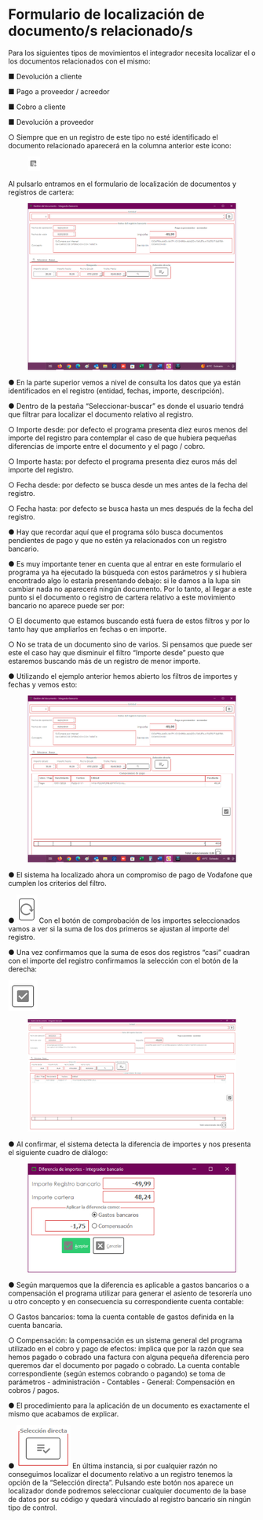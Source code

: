 # Formulario de localización de documento/s relacionado/s

Para los siguientes tipos de movimientos el integrador necesita localizar el o los documentos relacionados con el mismo:&#x20;

■        Devolución a cliente

■        Pago a proveedor / acreedor

■        Cobro a cliente

■        Devolución a proveedor



○        Siempre que en un registro de este tipo no esté identificado el documento relacionado aparecerá en la columna anterior este icono:

<figure><img src="../../../../../.gitbook/assets/imagen (11).png" alt=""><figcaption></figcaption></figure>

Al pulsarlo entramos en el formulario de localización de documentos y registros de cartera:

<figure><img src="../../../../../.gitbook/assets/imagen (13).png" alt=""><figcaption></figcaption></figure>

●        En la parte superior vemos a nivel de consulta los datos que ya están identificados en el registro (entidad, fechas, importe, descripción).

●        Dentro de la pestaña “Seleccionar-buscar” es donde el usuario tendrá que filtrar para localizar el documento relativo al registro.

○        Importe desde: por defecto el programa presenta diez euros menos del importe del registro para contemplar el caso de que hubiera pequeñas diferencias de importe entre el documento y el pago / cobro.

○        Importe hasta: por defecto el programa presenta diez euros más del importe del registro.

○        Fecha desde: por defecto se busca desde un mes antes de la fecha del registro.

○        Fecha hasta: por defecto se busca hasta un mes después de la fecha del registro.

●        Hay que recordar aquí que el programa sólo busca documentos pendientes de pago y que no estén ya relacionados con un registro bancario.

●        Es muy importante tener en cuenta que al entrar en este formulario el programa ya ha ejecutado la búsqueda con estos parámetros y si hubiera encontrado algo lo estaría presentando debajo: si le damos a la lupa sin cambiar nada no aparecerá ningún documento. Por lo tanto, al llegar a este punto si el documento o registro de cartera relativo a este movimiento bancario no aparece puede ser por:

○        El documento que estamos buscando está fuera de estos filtros y por lo tanto hay que ampliarlos en fechas o en importe.

○        No se trata de un documento sino de varios. Si pensamos que puede ser este el caso hay que disminuir el filtro “Importe desde” puesto que estaremos buscando más de un registro de menor importe.

●        Utilizando el ejemplo anterior hemos abierto los filtros de importes y fechas y vemos esto:&#x20;

<figure><img src="../../../../../.gitbook/assets/imagen (14).png" alt=""><figcaption></figcaption></figure>

●        El sistema ha localizado ahora un compromiso de pago de Vodafone que cumplen los criterios del filtro.

●        ![](<../../../../../.gitbook/assets/imagen (15).png>) Con el botón de comprobación de los importes seleccionados vamos a ver si la suma de los dos primeros se ajustan al importe del registro.&#x20;

●        Una vez confirmamos que la suma de esos dos registros “casi” cuadran con el importe del registro confirmamos la selección con el botón de la derecha:

&#x20;![](<../../../../../.gitbook/assets/imagen (16).png>)

&#x20;&#x20;

<figure><img src="../../../../../.gitbook/assets/imagen (18).png" alt=""><figcaption></figcaption></figure>

●        Al confirmar, el sistema detecta la diferencia de importes y nos presenta el siguiente cuadro de diálogo:

<figure><img src="../../../../../.gitbook/assets/imagen (19).png" alt=""><figcaption></figcaption></figure>

●        Según marquemos que la diferencia es aplicable a gastos bancarios o a compensación el programa utilizar para generar el asiento de tesorería uno u otro concepto y en consecuencia su correspondiente cuenta contable:

○        Gastos bancarios: toma la cuenta contable de gastos definida en la cuenta bancaria.

○        Compensación: la compensación es un sistema general del programa utilizado en el cobro y pago de efectos: implica que por la razón que sea hemos pagado o cobrado una factura con alguna pequeña diferencia pero queremos dar el documento por pagado o cobrado. La cuenta contable correspondiente (según estemos cobrando o pagando) se toma de parámetros - administración - Contables - General: Compensación en cobros / pagos.

●        El procedimiento para la aplicación de un documento es exactamente el mismo que acabamos de explicar.

●        ![](<../../../../../.gitbook/assets/imagen (20).png>) En última instancia, si por cualquier razón no conseguimos localizar el documento relativo a un registro tenemos la opción de la “Selección directa”. Pulsando este botón nos aparece un localizador donde podremos seleccionar cualquier documento de la base de datos por su código y quedará vinculado al registro bancario sin ningún tipo de control.
